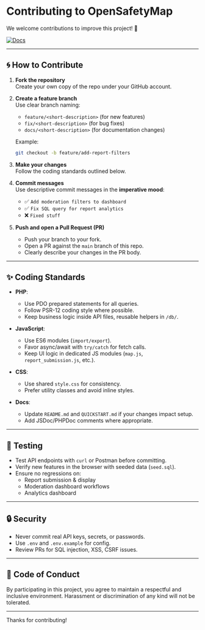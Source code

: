 # Contributing to OpenSafetyMap

We welcome contributions to improve this project! 🎉

[![Docs](https://img.shields.io/badge/docs-online-blue.svg)](https://ChadOhman.github.io/opensafetymap/)

---

## 🌀 How to Contribute

1. **Fork the repository**  
   Create your own copy of the repo under your GitHub account.

2. **Create a feature branch**  
   Use clear branch naming:  
   - `feature/<short-description>` (for new features)  
   - `fix/<short-description>` (for bug fixes)  
   - `docs/<short-description>` (for documentation changes)  

   Example:  
   ```bash
   git checkout -b feature/add-report-filters
   ```

3. **Make your changes**  
   Follow the coding standards outlined below.

4. **Commit messages**  
   Use descriptive commit messages in the **imperative mood**:  
   - ✅ `Add moderation filters to dashboard`  
   - ✅ `Fix SQL query for report analytics`  
   - ❌ `Fixed stuff`  

5. **Push and open a Pull Request (PR)**  
   - Push your branch to your fork.  
   - Open a PR against the `main` branch of this repo.  
   - Clearly describe your changes in the PR body.  

---

## ✨ Coding Standards

- **PHP**:  
  - Use PDO prepared statements for all queries.  
  - Follow PSR-12 coding style where possible.  
  - Keep business logic inside API files, reusable helpers in `/db/`.  

- **JavaScript**:  
  - Use ES6 modules (`import/export`).  
  - Favor async/await with `try/catch` for fetch calls.  
  - Keep UI logic in dedicated JS modules (`map.js`, `report_submission.js`, etc.).  

- **CSS**:  
  - Use shared `style.css` for consistency.  
  - Prefer utility classes and avoid inline styles.  

- **Docs**:  
  - Update `README.md` and `QUICKSTART.md` if your changes impact setup.  
  - Add JSDoc/PHPDoc comments where appropriate.  

---

## 🧪 Testing

- Test API endpoints with `curl` or Postman before committing.  
- Verify new features in the browser with seeded data (`seed.sql`).  
- Ensure no regressions on:  
  - Report submission & display  
  - Moderation dashboard workflows  
  - Analytics dashboard  

---

## 🔒 Security

- Never commit real API keys, secrets, or passwords.  
- Use `.env` and `.env.example` for config.  
- Review PRs for SQL injection, XSS, CSRF issues.  

---

## 🙌 Code of Conduct

By participating in this project, you agree to maintain a respectful and inclusive environment. Harassment or discrimination of any kind will not be tolerated.

---

Thanks for contributing!  
